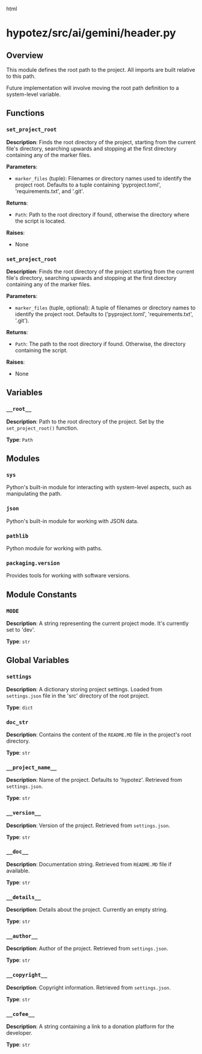 html
<h1>hypotez/src/ai/gemini/header.py</h1>

<h2>Overview</h2>
<p>This module defines the root path to the project. All imports are built relative to this path.</p>
<p>Future implementation will involve moving the root path definition to a system-level variable.</p>


<h2>Functions</h2>

<h3><code>set_project_root</code></h3>

<p><strong>Description</strong>: Finds the root directory of the project, starting from the current file's directory, searching upwards and stopping at the first directory containing any of the marker files.</p>

<p><strong>Parameters</strong>:</p>
<ul>
  <li><code>marker_files</code> (tuple): Filenames or directory names used to identify the project root. Defaults to a tuple containing 'pyproject.toml', 'requirements.txt', and '.git'.</li>
</ul>

<p><strong>Returns</strong>:</p>
<ul>
  <li><code>Path</code>: Path to the root directory if found, otherwise the directory where the script is located.</li>
</ul>

<p><strong>Raises</strong>:</p>
<ul>
  <li>None</li>
</ul>


<h3><code>set_project_root</code></h3>

<p><strong>Description</strong>: Finds the root directory of the project starting from the current file's directory, searching upwards and stopping at the first directory containing any of the marker files.
</p>
<p><strong>Parameters</strong>:</p>
<ul>
<li><code>marker_files</code> (tuple, optional): A tuple of filenames or directory names to identify the project root. Defaults to ('pyproject.toml', 'requirements.txt', '.git').
</li>
</ul>
<p><strong>Returns</strong>:</p>
<ul><li><code>Path</code>: The path to the root directory if found.  Otherwise, the directory containing the script.</li></ul>

<p><strong>Raises</strong>:</p>
<ul>
  <li>None</li>
</ul>


<h2>Variables</h2>

<h3><code>__root__</code></h3>

<p><strong>Description</strong>: Path to the root directory of the project.  Set by the <code>set_project_root()</code> function.
</p>

<p><strong>Type</strong>: <code>Path</code></p>

<h2>Modules</h2>

<h3><code>sys</code></h3>
<p>Python's built-in module for interacting with system-level aspects, such as manipulating the path.</p>

<h3><code>json</code></h3>
<p>Python's built-in module for working with JSON data.</p>

<h3><code>pathlib</code></h3>
<p>Python module for working with paths.</p>

<h3><code>packaging.version</code></h3>
<p>Provides tools for working with software versions.</p>


<h2>Module Constants</h2>

<h3><code>MODE</code></h3>
<p><strong>Description</strong>: A string representing the current project mode.  It's currently set to 'dev'.</p>
<p><strong>Type</strong>: <code>str</code></p>


<h2>Global Variables</h2>

<h3><code>settings</code></h3>

<p><strong>Description</strong>: A dictionary storing project settings.  Loaded from <code>settings.json</code> file in the 'src' directory of the root project.
</p>
<p><strong>Type</strong>: <code>dict</code></p>


<h3><code>doc_str</code></h3>

<p><strong>Description</strong>: Contains the content of the <code>README.MD</code> file in the project's root directory.</p>
<p><strong>Type</strong>: <code>str</code></p>

<h3><code>__project_name__</code></h3>

<p><strong>Description</strong>: Name of the project. Defaults to 'hypotez'. Retrieved from <code>settings.json</code>.</p>
<p><strong>Type</strong>: <code>str</code></p>

<h3><code>__version__</code></h3>

<p><strong>Description</strong>: Version of the project.  Retrieved from <code>settings.json</code>.</p>
<p><strong>Type</strong>: <code>str</code></p>
<h3><code>__doc__</code></h3>

<p><strong>Description</strong>: Documentation string. Retrieved from <code>README.MD</code> file if available.</p>
<p><strong>Type</strong>: <code>str</code></p>

<h3><code>__details__</code></h3>
<p><strong>Description</strong>: Details about the project.  Currently an empty string.</p>
<p><strong>Type</strong>: <code>str</code></p>

<h3><code>__author__</code></h3>

<p><strong>Description</strong>: Author of the project. Retrieved from <code>settings.json</code>.</p>
<p><strong>Type</strong>: <code>str</code></p>

<h3><code>__copyright__</code></h3>

<p><strong>Description</strong>: Copyright information. Retrieved from <code>settings.json</code>.</p>
<p><strong>Type</strong>: <code>str</code></p>

<h3><code>__cofee__</code></h3>

<p><strong>Description</strong>: A string containing a link to a donation platform for the developer.</p>
<p><strong>Type</strong>: <code>str</code></p>